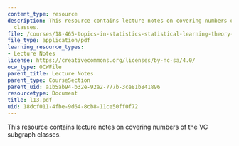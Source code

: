 ```yaml
---
content_type: resource
description: This resource contains lecture notes on covering numbers of the VC subgraph
  classes.
file: /courses/18-465-topics-in-statistics-statistical-learning-theory-spring-2007/18dcf0114fbe9d648cb811ce50ff0f72_l13.pdf
file_type: application/pdf
learning_resource_types:
- Lecture Notes
license: https://creativecommons.org/licenses/by-nc-sa/4.0/
ocw_type: OCWFile
parent_title: Lecture Notes
parent_type: CourseSection
parent_uid: a1b5ab94-b32e-92a2-777b-3ce81b841896
resourcetype: Document
title: l13.pdf
uid: 18dcf011-4fbe-9d64-8cb8-11ce50ff0f72
---
```

This resource contains lecture notes on covering numbers of the VC subgraph classes.